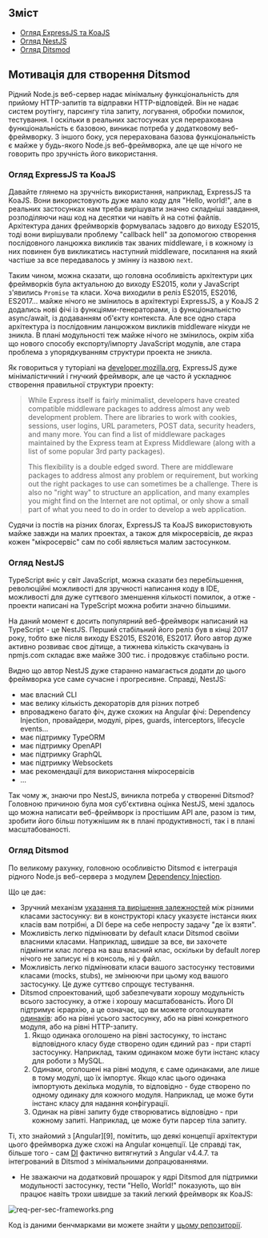 ## Зміст

- [Огляд ExpressJS та KoaJS](#огляд-expressjs-та-koajs)
- [Огляд NestJS](#огляд-nestjs)
- [Огляд Ditsmod](#огляд-ditsmod)

## Мотивація для створення Ditsmod

Рідний Node.js веб-сервер надає мінімальну функціональність для прийому HTTP-запитів та відправки HTTP-відповідей. Він не надає систем роутінгу, парсингу тіла запиту, логування, обробки помилок, тестування. І оскільки в реальних застосунках уся перерахована функціональність є базовою, виникає потреба у додатковому веб-фреймворку. З іншого боку, уся перерахована базова функціональність є майже у будь-якого Node.js веб-фреймворка, але це ще нічого не говорить про зручність його використання.

### Огляд ExpressJS та KoaJS

Давайте глянемо на зручність використання, наприклад, ExpressJS та KoaJS. Вони використовують дуже мало коду для "Hello, world!", але в реальних застосунках нам треба вирішувати значно складніші завдання, розподіляючи наш код на десятки чи навіть й на сотні файлів. Архітектура даних фреймворків формувалась задовго до виходу ES2015, тоді вони вирішували проблему "callback hell" за допомогою створення послідовного ланцюжка викликів так званих middleware, і в кожному із них повинен був викликатись наступний middleware, посилання на який частіше за все передавалось у змінну із назвою `next`.

Таким чином, можна сказати, що головна особливість архітектури цих фреймворків була актуальною до виходу ES2015, коли у JavaScript з'явились `Promise` та класи. Хоча виходили в реліз ES2015, ES2016, ES2017... майже нічого не змінилось в архітектурі ExpressJS, а у KoaJS 2 додались нові фічі із функціями-генераторами, із функціональністю async/await, із додаванням об'єкту контекста. Але все одно стара архітектура із послідовним ланцюжком викликів middleware нікуди не зникла. В плані модульності теж майже нічого не змінилось, окрім хіба що нового способу експорту/імпорту JavaScript модулів, але стара проблема з упорядкуванням структури проекта не зникла.

Як говориться у туторіалі на [developer.mozilla.org][5], ExpressJS дуже мінімалістичний і гнучкий фреймворк, але це часто й ускладнює створення правильної структури проекту:

> While Express itself is fairly minimalist, developers have created compatible middleware packages to address almost any web development problem. There are libraries to work with cookies, sessions, user logins, URL parameters, POST data, security headers, and many more. You can find a list of middleware packages maintained by the Express team at Express Middleware (along with a list of some popular 3rd party packages).
>
> This flexibility is a double edged sword. There are middleware packages to address almost any problem or requirement, but working out the right packages to use can sometimes be a challenge. There is also no "right way" to structure an application, and many examples you might find on the Internet are not optimal, or only show a small part of what you need to do in order to develop a web application.

Судячи із постів на різних блогах, ExpressJS та KoaJS використовують майже завжди на малих проектах, а також для мікросервісів, де якраз кожен "мікросервіс" сам по собі являється малим застосунком.

### Огляд NestJS

TypeScript вніс у світ JavaScript, можна сказати без перебільшення, революційні можливості для зручності написання коду в IDE, можливості для дуже суттєвого зменшення кількості помилок, а отже - проекти написані на TypeScript можна робити значно більшими.

На даний момент є досить популярний веб-фреймворк написаний на TypeScript - це NestJS. Перший стабільний його реліз був в кінці 2017 року, тобто вже після виходу ES2015, ES2016, ES2017. Його автор дуже активно розвиває своє дітище, а тижнева кількість скачувань із npmjs.com складає вже майже 300 тис. і продовжує стабільно рости.

Видно що автор NestJS дуже старанно намагається додати до цього фреймворка усе саме сучасне і прогресивне. Справді, NestJS:
- має власний CLI
- має велику кількість декораторів для різних потреб
- впроваджено багато фіч, дуже схожих на Angular фічі: Dependency Injection, провайдери, модулі, pipes, guards, interceptors, lifecycle events...
- має підтримку TypeORM
- має підтримку OpenAPI
- має підтримку GraphQL
- має підтримку Websockets
- має рекомендації для використання мікросервісів
- ...

Так чому ж, знаючи про NestJS, виникла потреба у створенні Ditsmod? Головною причиною була моя суб'єктивна оцінка NestJS, мені здалось що можна написати веб-фреймворк із простішим API але, разом із тим, зробити його більш потужнішим як в плані продуктивності, так і в плані масштабованості.

### Огляд Ditsmod

По великому рахунку, головною особливістю Ditsmod є інтеграція рідного Node.js веб-сервера з модулем [Dependency Injection][1].

Що це дає:
- Зручний механізм [указання та вирішення залежностей][8] між різними класами застосунку: ви в конструкторі класу указуєте інстанси яких класів вам потрібні, а DI бере на себе непросту задачу "де їх взяти".
- Можливість легко підмінювати by default класи Ditsmod своїми власними класами. Наприклад, швидше за все, ви захочете підмінити клас логера на ваш власний клас, оскільки by default логер нічого не записує ні в консоль, ні у файл.
- Можливість легко підмінювати класи вашого застосунку тестовими класами (mocks, stubs), не змінюючи при цьому код вашого застосунку. Це дуже суттєво спрощує тестування.
- Ditsmod спроектований, щоб забезпечувати хорошу модульність всього застосунку, а отже і хорошу масштабованість. Його DI підтримує ієрархію, а це означає, що ви можете оголошувати [одинаків][12]: або на рівні усього застосунку, або на рівні конкретного модуля, або на рівні HTTP-запиту.
   1. Якщо одинака оголошено на рівні застосунку, то інстанс відповідного класу буде створено один єдиний раз - при старті застосунку. Наприклад, таким одинаком може бути інстанс класу для роботи з MySQL.
   2. Одинаки, оголошені на рівні модуля, є саме одинаками, але лише в тому модулі, що їх імпортує. Якщо клас цього одинака імпортують декілька модулів, то відповідно - буде створено по одному одинаку для кожного модуля. Наприклад, це може бути інстанс класу для надання конфігурації.
   3. Одинак на рівні запиту буде створюватись відповідно - при кожному запиті. Наприклад, це може бути парсер тіла запиту.

Ті, хто знайомий з [Angular][9], помітить, що деякі концепції архітектури цього фреймворка дуже схожі на Angular концепції. Це справді так, більше того - сам [DI][11] фактично витягнутий з Angular v4.4.7. та інтегрований в Ditsmod з мінімальними допрацюваннями.
- Не зважаючи на додатковий прошарок у ядрі Ditsmod для підтримки модульності застосунку, тести "Hello, World!" показують, що він працює навіть трохи швидше за такий легкий фреймворк як KoaJS:

![req-per-sec-frameworks.png](https://raw.githubusercontent.com/ts-stack/vs-webframework/master/req-per-sec-frameworks.png)

Код із даними бенчмарками ви можете знайти у [цьому репозиторії][7].



[1]: https://github.com/ts-stack/di
[5]: https://developer.mozilla.org/en-US/docs/Learn/Server-side/Express_Nodejs/Introduction#Introducing_Express
[7]: https://github.com/ts-stack/vs-webframework
[8]: https://uk.wikipedia.org/wiki/%D0%92%D0%BF%D1%80%D0%BE%D0%B2%D0%B0%D0%B4%D0%B6%D0%B5%D0%BD%D0%BD%D1%8F_%D0%B7%D0%B0%D0%BB%D0%B5%D0%B6%D0%BD%D0%BE%D1%81%D1%82%D0%B5%D0%B9
[11]: https://github.com/ts-stack/di
[12]: https://uk.wikipedia.org/wiki/%D0%9E%D0%B4%D0%B8%D0%BD%D0%B0%D0%BA_(%D1%88%D0%B0%D0%B1%D0%BB%D0%BE%D0%BD_%D0%BF%D1%80%D0%BE%D1%94%D0%BA%D1%82%D1%83%D0%B2%D0%B0%D0%BD%D0%BD%D1%8F) "Singleton"